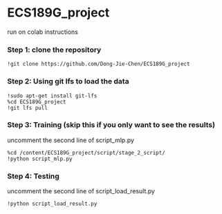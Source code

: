 # ECS189G_project
run on colab instructions
### Step 1: clone the repository
```shell script
!git clone https://github.com/Dong-Jie-Chen/ECS189G_project
```
### Step 2: Using git lfs to load the data

```shell script
!sudo apt-get install git-lfs
%cd ECS189G_project
!git lfs pull
```

### Step 3: Training (skip this if you only want to see the results)
uncomment the second line of script_mlp.py
```shell script
%cd /content/ECS189G_project/script/stage_2_script/
!python script_mlp.py
```

### Step 4: Testing
uncomment the second line of script_load_result.py
```shell script
!python script_load_result.py
```